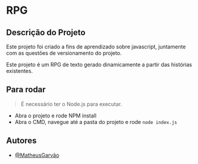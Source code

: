 # RPG


## Descrição do Projeto

Este projeto foi criado a fins de aprendizado sobre javascript, juntamente com as questões de versionamento do projeto.

Este projeto é um RPG de texto gerado dinamicamente a partir das histórias existentes.
## Para rodar
> É necessário ter o Node.js para executar.

- Abra o projeto e rode NPM install
- Abra o CMD, navegue até a pasta do projeto e rode `node index.js`


## Autores

- [@MatheusGarvão](https://github.com/MatheusGarvao)

